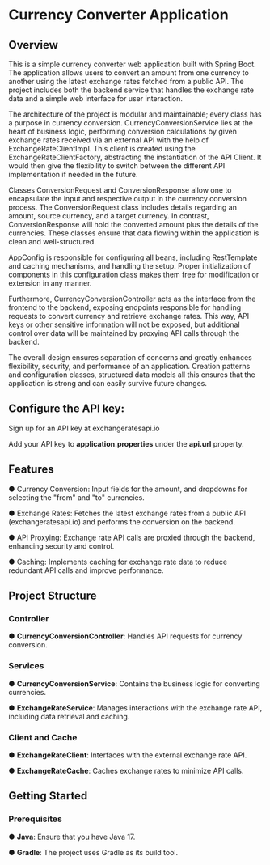 # Currency Converter Application
## Overview
This is a simple currency converter web application built with Spring Boot. The application allows users to convert an amount from one currency to another using the latest exchange rates fetched from a public API. The project includes both the backend service that handles the exchange rate data and a simple web interface for user interaction.

The architecture of the project is modular and maintainable; every class has a purpose in currency conversion. CurrencyConversionService lies at the heart of business logic, performing conversion calculations by given exchange rates received via an external API with the help of ExchangeRateClientImpl. This client is created using the ExchangeRateClientFactory, abstracting the instantiation of the API Client. It would then give the flexibility to switch between the different API implementation if needed in the future.

Classes ConversionRequest and ConversionResponse allow one to encapsulate the input and respective output in the currency conversion process. The ConversionRequest class includes details regarding an amount, source currency, and a target currency. In contrast, ConversionResponse will hold the converted amount plus the details of the currencies. These classes ensure that data flowing within the application is clean and well-structured.

AppConfig is responsible for configuring all beans, including RestTemplate and caching mechanisms, and handling the setup. Proper initialization of components in this configuration class makes them free for modification or extension in any manner.

Furthermore, CurrencyConversionController acts as the interface from the frontend to the backend, exposing endpoints responsible for handling requests to convert currency and retrieve exchange rates. This way, API keys or other sensitive information will not be exposed, but additional control over data will be maintained by proxying API calls through the backend.

The overall design ensures separation of concerns and greatly enhances flexibility, security, and performance of an application. Creation patterns and configuration classes, structured data models all this ensures that the application is strong and can easily survive future changes.
## Configure the API key:
Sign up for an API key at exchangeratesapi.io

Add your API key to **application.properties** under the **api.url** property.

## Features

●  Currency Conversion: Input fields for the amount, and dropdowns for selecting the "from" and "to" currencies.

●  Exchange Rates: Fetches the latest exchange rates from a public API (exchangeratesapi.io) and performs the conversion on the backend.

●  API Proxying: Exchange rate API calls are proxied through the backend, enhancing security and control.

●  Caching: Implements caching for exchange rate data to reduce redundant API calls and improve performance.

## Project Structure
### Controller
●  **CurrencyConversionController**: Handles API requests for currency conversion.

### Services
●  **CurrencyConversionService**: Contains the business logic for converting currencies.

●  **ExchangeRateService**: Manages interactions with the exchange rate API, including data retrieval and caching.

### Client and Cache
●  **ExchangeRateClient**: Interfaces with the external exchange rate API.

●  **ExchangeRateCache**: Caches exchange rates to minimize API calls.


## Getting Started
### Prerequisites

●  **Java**: Ensure that you have Java 17.

●  **Gradle**: The project uses Gradle as its build tool.

